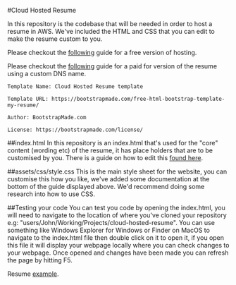 #Cloud Hosted Resume

In this repository is the codebase that will be needed in order to host a resume in AWS. We've included the HTML and CSS that you can edit to make the resume custom to you.

Please checkout the [following](https://anddigitaltransformation.atlassian.net/wiki/spaces/CNI/pages/4372070475/Baseline+Cloud+Host+Resume+Guide) guide for a free version of hosting.

Please checkout the [following](https://anddigitaltransformation.atlassian.net/wiki/spaces/CNI/pages/4373872801/Cloud+Hosted+Resume+-+Using+GoDaddy) guide for a paid for version of the resume using a custom DNS name.

```
Template Name: Cloud Hosted Resume template

Template URL: https://bootstrapmade.com/free-html-bootstrap-template-my-resume/

Author: BootstrapMade.com

License: https://bootstrapmade.com/license/
```

##index.html
In this repository is an index.html that's used for the "core" content (wording etc) of the resume, it has place holders that are to be customised by you. There is a guide on how to edit this [found here](https://anddigitaltransformation.atlassian.net/wiki/spaces/CNI/pages/4372955165/Resume+template+documentation).</p>

##assets/css/style.css
This is the main style sheet for the website, you can customise this how you like, we've added some documentation at the bottom of the guide displayed above. We'd recommend doing some research into how to use CSS.</p>

##Testing your code
You can test you code by opening the index.html, you will need to navigate to the location of where you've cloned your repository e.g: "users/John/Working/Projects/cloud-hosted-resume". You can use something like Windows Explorer for Windows or Finder on MacOS to navigate to the index.html file then double click on it to open it, if you open this file it will display your webpage locally where you can check changes to your webpage. Once opened and changes have been made you can refresh the page by hitting F5.

Resume [example](https://mattyburn.com).